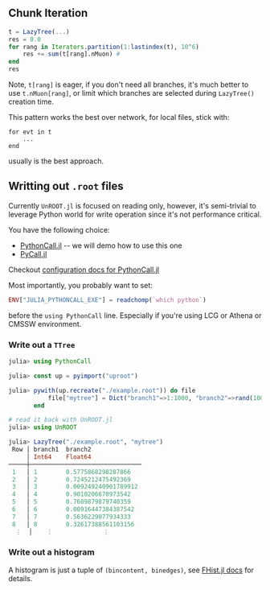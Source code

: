 ## Chunk Iteration
```julia
t = LazyTree(...)
res = 0.0
for rang in Iterators.partition(1:lastindex(t), 10^6)
    res += sum(t[rang].nMuon) #
end
res
```
Note, `t[rang]` is eager, if you don't need all branches, it's much better to use `t.nMuon[rang]`, or limit which
branches are selected during `LazyTree()` creation time.

This pattern works the best over network, for local files, stick with:
```
for evt in t
    ...
end
```
usually is the best approach.


## Writting out `.root` files
Currently `UnROOT.jl` is focused on reading only, however, it's semi-trivial to leverage Python world
for write operation since it's not performance critical.

You have the following choice:
- [PythonCall.jl](https://github.com/cjdoris/PythonCall.jl) -- we will demo how to use this one
- [PyCall.jl](https://github.com/JuliaPy/PyCall.jl)

Checkout [configuration docs for PythonCall.jl](https://cjdoris.github.io/PythonCall.jl/stable/pythoncall/#pythoncall-config)

Most importantly, you probably want to set:
```julia
ENV["JULIA_PYTHONCALL_EXE"] = readchomp(`which python`)
```
before the `using PythonCall` line. Especially if you're using LCG or Athena or CMSSW environment.

### Write out a `TTree`
```julia
julia> using PythonCall

julia> const up = pyimport("uproot")

julia> pywith(up.recreate("./example.root")) do file
           file["mytree"] = Dict("branch1"=>1:1000, "branch2"=>rand(1000))
       end

# read it back with UnROOT.jl
julia> using UnROOT

julia> LazyTree("./example.root", "mytree")
 Row │ branch1  branch2              
     │ Int64    Float64              
─────┼───────────────────────────────
 1   │ 1        0.5775868298287866
 2   │ 2        0.7245212475492369
 3   │ 3        0.009249240901789912
 4   │ 4        0.9010206670973542
 5   │ 5        0.7609879879740359
 6   │ 6        0.00916447384387542
 7   │ 7        0.5636229077934333
 8   │ 8        0.32617388561103156
  ⋮  │    ⋮              ⋮
```

### Write out a histogram
A histogram is just a tuple of `(bincontent, binedges)`, see 
[FHist.jl docs](https://moelf.github.io/FHist.jl/dev/writingtoroot/) for details.
